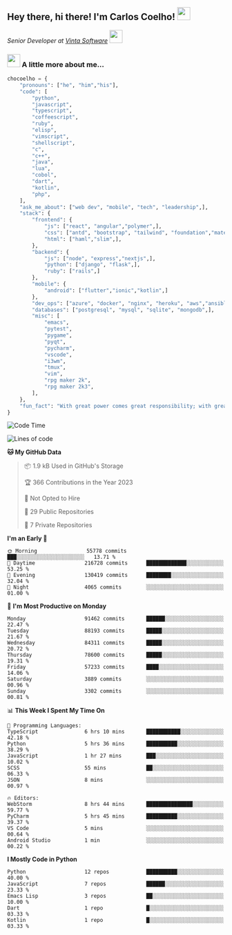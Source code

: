 <h2>Hey there, hi there! I'm Carlos Coelho! <img src="https://emoji.gg/assets/emoji/6680_this_is_fine.png" width="30"></h2>
<p><em>Senior Developer at <a href="http://www.vintasoftware.com">Vinta Software</a> <img src="https://emojis.slackmojis.com/emojis/images/1613461409/13263/bongocat_code.gif?1613461409" width="30"> 
</em></p>

### <img src="https://emojis.slackmojis.com/emojis/images/1597320283/10003/catjam.gif?1597320283" width="30"> A little more about me...  

```python
chocoelho = {
    "pronouns": ["he", "him","his"],
    "code": [
        "python",
        "javascript",
        "typescript",
        "coffeescript",
        "ruby",
        "elisp",
        "vimscript",
        "shellscript",
        "c",
        "c++",
        "java",
        "lua",
        "cobol",
        "dart",
        "kotlin",
        "php",
    ],
    "ask_me_about": ["web dev", "mobile", "tech", "leadership",],
    "stack": {
        "frontend": {
            "js": ["react", "angular","polymer",],
            "css": ["antd", "bootstrap", "tailwind", "foundation","material","sass","less",],
            "html": ["haml","slim",],
        },
        "backend": {
            "js": ["node", "express","nextjs",],
            "python": ["django", "flask",],
            "ruby": ["rails",]
        },
        "mobile": {
            "android": ["flutter","ionic","kotlin",]
        },
        "dev_ops": ["azure", "docker", "nginx", "heroku", "aws","ansible",],
        "databases": ["postgresql", "mysql", "sqlite", "mongodb",],
        "misc": [
            "emacs",
            "pytest",
            "pygame",
            "pyqt",
            "pycharm",
            "vscode",
            "i3wm",
            "tmux",
            "vim",
            "rpg maker 2k",
            "rpg maker 2k3",
        ],
    },
    "fun_fact": "With great power comes great responsibility; with great responsibility can come extreme stress"
}
```

<!--START_SECTION:waka-->
![Code Time](http://img.shields.io/badge/Code%20Time-1%2C813%20hrs%2031%20mins-blue)

![Lines of code](https://img.shields.io/badge/From%20Hello%20World%20I%27ve%20Written-1.1%20billion%20lines%20of%20code-blue)

**🐱 My GitHub Data** 

> 📦 1.9 kB Used in GitHub's Storage 
 > 
> 🏆 366 Contributions in the Year 2023
 > 
> 🚫 Not Opted to Hire
 > 
> 📜 29 Public Repositories 
 > 
> 🔑 7 Private Repositories 
 > 
**I'm an Early 🐤** 

```text
🌞 Morning                55778 commits       ███░░░░░░░░░░░░░░░░░░░░░░   13.71 % 
🌆 Daytime                216728 commits      █████████████░░░░░░░░░░░░   53.25 % 
🌃 Evening                130419 commits      ████████░░░░░░░░░░░░░░░░░   32.04 % 
🌙 Night                  4065 commits        ░░░░░░░░░░░░░░░░░░░░░░░░░   01.00 % 
```
📅 **I'm Most Productive on Monday** 

```text
Monday                   91462 commits       ██████░░░░░░░░░░░░░░░░░░░   22.47 % 
Tuesday                  88193 commits       █████░░░░░░░░░░░░░░░░░░░░   21.67 % 
Wednesday                84311 commits       █████░░░░░░░░░░░░░░░░░░░░   20.72 % 
Thursday                 78600 commits       █████░░░░░░░░░░░░░░░░░░░░   19.31 % 
Friday                   57233 commits       ████░░░░░░░░░░░░░░░░░░░░░   14.06 % 
Saturday                 3889 commits        ░░░░░░░░░░░░░░░░░░░░░░░░░   00.96 % 
Sunday                   3302 commits        ░░░░░░░░░░░░░░░░░░░░░░░░░   00.81 % 
```


📊 **This Week I Spent My Time On** 

```text
💬 Programming Languages: 
TypeScript               6 hrs 10 mins       ███████████░░░░░░░░░░░░░░   42.18 % 
Python                   5 hrs 36 mins       ██████████░░░░░░░░░░░░░░░   38.29 % 
JavaScript               1 hr 27 mins        ███░░░░░░░░░░░░░░░░░░░░░░   10.02 % 
SCSS                     55 mins             ██░░░░░░░░░░░░░░░░░░░░░░░   06.33 % 
JSON                     8 mins              ░░░░░░░░░░░░░░░░░░░░░░░░░   00.97 % 

🔥 Editors: 
WebStorm                 8 hrs 44 mins       ███████████████░░░░░░░░░░   59.77 % 
PyCharm                  5 hrs 45 mins       ██████████░░░░░░░░░░░░░░░   39.37 % 
VS Code                  5 mins              ░░░░░░░░░░░░░░░░░░░░░░░░░   00.64 % 
Android Studio           1 min               ░░░░░░░░░░░░░░░░░░░░░░░░░   00.22 % 
```

**I Mostly Code in Python** 

```text
Python                   12 repos            ██████████░░░░░░░░░░░░░░░   40.00 % 
JavaScript               7 repos             ██████░░░░░░░░░░░░░░░░░░░   23.33 % 
Emacs Lisp               3 repos             ██░░░░░░░░░░░░░░░░░░░░░░░   10.00 % 
Dart                     1 repo              █░░░░░░░░░░░░░░░░░░░░░░░░   03.33 % 
Kotlin                   1 repo              █░░░░░░░░░░░░░░░░░░░░░░░░   03.33 % 
```




<!--END_SECTION:waka-->
